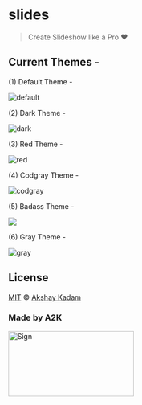 # slides

> Create Slideshow like a Pro :heart:

## Current Themes -

(1) Default Theme -

![default](http://imgur.com/voVoJ2Z.png)

(2) Dark Theme -

![dark](http://imgur.com/FdTX5Dd.png)

(3) Red Theme -

![red](http://imgur.com/RW8tfqL.png)

(4) Codgray Theme -

![codgray](http://imgur.com/ZgtczP2.png)

(5) Badass Theme -

![](http://imgur.com/hE83bZ1.png)

(6) Gray Theme -

![gray](http://imgur.com/3bLkxfd.png)

## License

[MIT](LICENSE.md) © [Akshay Kadam](https://github.com/deadcoder0904)

### Made by A2K

<img src="http://imgur.com/jfmA33n.png" alt="Sign" width=250 height=130 />
